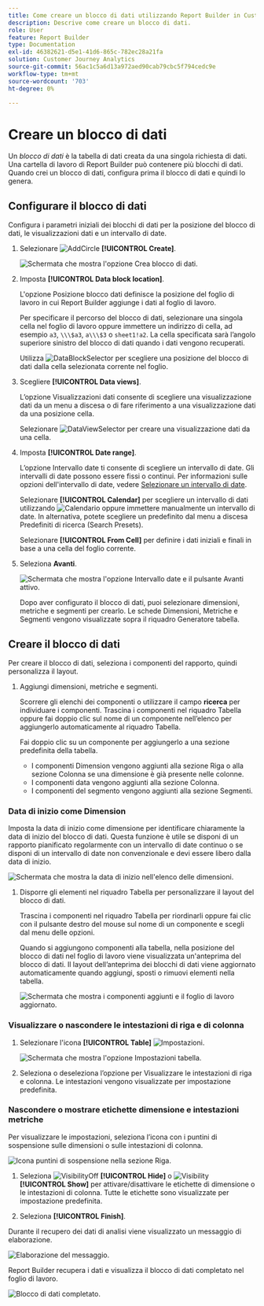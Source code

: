 ```yaml
---
title: Come creare un blocco di dati utilizzando Report Builder in Customer Journey Analytics
description: Descrive come creare un blocco di dati.
role: User
feature: Report Builder
type: Documentation
exl-id: 46382621-d5e1-41d6-865c-782ec28a21fa
solution: Customer Journey Analytics
source-git-commit: 56ac1c5a6d13a972aed90cab79cbc5f794cedc9e
workflow-type: tm+mt
source-wordcount: '703'
ht-degree: 0%

---
```


# Creare un blocco di dati

Un *blocco di dati* è la tabella di dati creata da una singola richiesta di dati. Una cartella di lavoro di Report Builder può contenere più blocchi di dati. Quando crei un blocco di dati, configura prima il blocco di dati e quindi lo genera.

## Configurare il blocco di dati

Configura i parametri iniziali dei blocchi di dati per la posizione del blocco di dati, le visualizzazioni dati e un intervallo di date.

1. Selezionare ![AddCircle](/help/assets/icons/AddCircle.svg) **[!UICONTROL Create]**.

   ![Schermata che mostra l&#39;opzione Crea blocco di dati.](./assets/create-datablock.png)

1. Imposta **[!UICONTROL Data block location]**.

   L&#39;opzione Posizione blocco dati definisce la posizione del foglio di lavoro in cui Report Builder aggiunge i dati al foglio di lavoro.

   Per specificare il percorso del blocco di dati, selezionare una singola cella nel foglio di lavoro oppure immettere un indirizzo di cella, ad esempio `a3`, `\\\$a3`, `a\\\$3` o `sheet1!a2`. La cella specificata sarà l’angolo superiore sinistro del blocco di dati quando i dati vengono recuperati.

   Utilizza ![DataBlockSelector](/help/assets/icons/DataBlockSelector.svg) per scegliere una posizione del blocco di dati dalla cella selezionata corrente nel foglio.

1. Scegliere **[!UICONTROL Data views]**.

   L’opzione Visualizzazioni dati consente di scegliere una visualizzazione dati da un menu a discesa o di fare riferimento a una visualizzazione dati da una posizione cella.

   Selezionare ![DataViewSelector](/help/assets/icons/DataViewSelector.svg) per creare una visualizzazione dati da una cella.

1. Imposta **[!UICONTROL Date range]**.

   L’opzione Intervallo date ti consente di scegliere un intervallo di date. Gli intervalli di date possono essere fissi o continui. Per informazioni sulle opzioni dell&#39;intervallo di date, vedere [Selezionare un intervallo di date](select-date-range.md).

   Selezionare **[!UICONTROL Calendar]** per scegliere un intervallo di dati utilizzando ![Calendario](/help/assets/icons/Calendar.svg) oppure immettere manualmente un intervallo di date. In alternativa, potete scegliere un predefinito dal menu a discesa Predefiniti di ricerca (Search Presets).

   Selezionare **[!UICONTROL From Cell]** per definire i dati iniziali e finali in base a una cella del foglio corrente.

1. Seleziona **Avanti**.

   ![Schermata che mostra l&#39;opzione Intervallo date e il pulsante Avanti attivo.](./assets/choose_date_data_view3.png)

   Dopo aver configurato il blocco di dati, puoi selezionare dimensioni, metriche e segmenti per crearlo. Le schede Dimensioni, Metriche e Segmenti vengono visualizzate sopra il riquadro Generatore tabella.

## Creare il blocco di dati

Per creare il blocco di dati, seleziona i componenti del rapporto, quindi personalizza il layout.

1. Aggiungi dimensioni, metriche e segmenti.

   Scorrere gli elenchi dei componenti o utilizzare il campo **ricerca** per individuare i componenti. Trascina i componenti nel riquadro Tabella oppure fai doppio clic sul nome di un componente nell’elenco per aggiungerlo automaticamente al riquadro Tabella.

   Fai doppio clic su un componente per aggiungerlo a una sezione predefinita della tabella.

   - I componenti Dimension vengono aggiunti alla sezione Riga o alla sezione Colonna se una dimensione è già presente nelle colonne.
   - I componenti data vengono aggiunti alla sezione Colonna.
   - I componenti del segmento vengono aggiunti alla sezione Segmenti.

### Data di inizio come Dimension

Imposta la data di inizio come dimensione per identificare chiaramente la data di inizio del blocco di dati. Questa funzione è utile se disponi di un rapporto pianificato regolarmente con un intervallo di date continuo o se disponi di un intervallo di date non convenzionale e devi essere libero dalla data di inizio.

![Schermata che mostra la data di inizio nell&#39;elenco delle dimensioni.](./assets/start-date-dimension.png)

1. Disporre gli elementi nel riquadro Tabella per personalizzare il layout del blocco di dati.

   Trascina i componenti nel riquadro Tabella per riordinarli oppure fai clic con il pulsante destro del mouse sul nome di un componente e scegli dal menu delle opzioni.

   Quando si aggiungono componenti alla tabella, nella posizione del blocco di dati nel foglio di lavoro viene visualizzata un&#39;anteprima del blocco di dati. Il layout dell’anteprima dei blocchi di dati viene aggiornato automaticamente quando aggiungi, sposti o rimuovi elementi nella tabella.

   ![Schermata che mostra i componenti aggiunti e il foglio di lavoro aggiornato.](./assets/image10.png)

### Visualizzare o nascondere le intestazioni di riga e di colonna

1. Selezionare l&#39;icona **[!UICONTROL Table]** ![Impostazioni](/help/assets/icons/Setting.svg).

   ![Schermata che mostra l&#39;opzione Impostazioni tabella.](./assets/table-settings.png)

1. Seleziona o deseleziona l’opzione per Visualizzare le intestazioni di riga e colonna. Le intestazioni vengono visualizzate per impostazione predefinita.

### Nascondere o mostrare etichette dimensione e intestazioni metriche

Per visualizzare le impostazioni, seleziona l’icona con i puntini di sospensione sulle dimensioni o sulle intestazioni di colonna.

![Icona puntini di sospensione nella sezione Riga.](./assets/row-heading.png)

1. Seleziona ![VisibilityOff](/help/assets/icons/VisibilityOff.svg) **[!UICONTROL Hide]** o ![Visibility](/help/assets/icons/Visibility.svg) **[!UICONTROL Show]** per attivare/disattivare le etichette di dimensione o le intestazioni di colonna. Tutte le etichette sono visualizzate per impostazione predefinita.

1. Seleziona **[!UICONTROL Finish]**.


Durante il recupero dei dati di analisi viene visualizzato un messaggio di elaborazione.

![Elaborazione del messaggio.](./assets/image11.png)

Report Builder recupera i dati e visualizza il blocco di dati completato nel foglio di lavoro.

![Blocco di dati completato.](./assets/image12.png)
